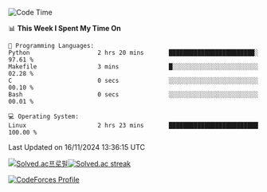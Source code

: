 
<!--START_SECTION:waka-->
![Code Time](http://img.shields.io/badge/Code%20Time-3%2C679%20hrs%2036%20mins-blue)

📊 **This Week I Spent My Time On** 

```text
💬 Programming Languages: 
Python                   2 hrs 20 mins       ████████████████████████░   97.61 % 
Makefile                 3 mins              █░░░░░░░░░░░░░░░░░░░░░░░░   02.28 % 
C                        0 secs              ░░░░░░░░░░░░░░░░░░░░░░░░░   00.10 % 
Bash                     0 secs              ░░░░░░░░░░░░░░░░░░░░░░░░░   00.01 % 

💻 Operating System: 
Linux                    2 hrs 23 mins       █████████████████████████   100.00 % 
```


 Last Updated on 16/11/2024 13:36:15 UTC
<!--END_SECTION:waka-->


[![Solved.ac프로필](http://mazassumnida.wtf/api/generate_badge?boj=hckim96)](https://solved.ac/hckim96)[![Solved.ac streak](http://mazandi.herokuapp.com/api?handle=hckim96&theme=dark)](https://solved.ac/hckim96)


[![CodeForces Profile](https://cf.leed.at?id=hckim96)](https://codeforces.com/profile/hckim96)

